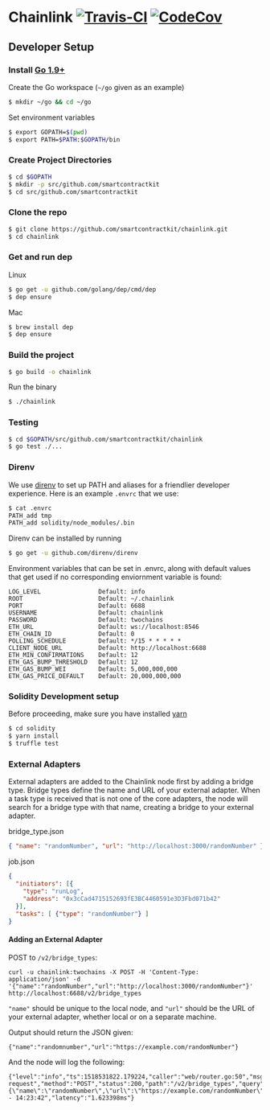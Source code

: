 # Chainlink [![Travis-CI](https://travis-ci.com/smartcontractkit/chainlink.svg?token=55tBxbZKUxXXNcTx1P6u&branch=master)](https://travis-ci.com/smartcontractkit/chainlink) [![CodeCov](https://codecov.io/gh/smartcontractkit/chainlink/branch/master/graph/badge.svg?token=1LacYNWKro)](https://codecov.io/gh/smartcontractkit/chainlink)


## Developer Setup

### Install [Go 1.9+](https://golang.org/dl/)

Create the Go workspace (`~/go` given as an example)

```bash
$ mkdir ~/go && cd ~/go
```

Set environment variables

```bash
$ export GOPATH=$(pwd)
$ export PATH=$PATH:$GOPATH/bin
```

### Create Project Directories

```bash
$ cd $GOPATH
$ mkdir -p src/github.com/smartcontractkit
$ cd src/github.com/smartcontractkit
```

### Clone the repo

```bash
$ git clone https://github.com/smartcontractkit/chainlink.git
$ cd chainlink
```

### Get and run dep

Linux

```bash
$ go get -u github.com/golang/dep/cmd/dep
$ dep ensure
```

Mac

```bash
$ brew install dep
$ dep ensure
```

### Build the project

```bash
$ go build -o chainlink
```

Run the binary

```bash
$ ./chainlink
```

### Testing

```bash
$ cd $GOPATH/src/github.com/smartcontractkit/chainlink
$ go test ./...
```

### Direnv

We use [direnv](https://github.com/direnv/direnv/) to set up PATH and aliases 
for a friendlier developer experience. Here is an example `.envrc` that we use:

```bash
$ cat .envrc
PATH_add tmp
PATH_add solidity/node_modules/.bin
```

Direnv can be installed by running

```bash
$ go get -u github.com/direnv/direnv
```

Environment variables that can be set in .envrc, along with default values that get used if no corresponding enviornment variable is found:

    LOG_LEVEL                Default: info
    ROOT                     Default: ~/.chainlink
    PORT                     Default: 6688
    USERNAME                 Default: chainlink
    PASSWORD                 Default: twochains
    ETH_URL                  Default: ws://localhost:8546
    ETH_CHAIN_ID             Default: 0
    POLLING_SCHEDULE         Default: */15 * * * * *
    CLIENT_NODE_URL          Default: http://localhost:6688
    ETH_MIN_CONFIRMATIONS    Default: 12
    ETH_GAS_BUMP_THRESHOLD   Default: 12
    ETH_GAS_BUMP_WEI         Default: 5,000,000,000
    ETH_GAS_PRICE_DEFAULT    Default: 20,000,000,000

### Solidity Development setup

Before proceeding, make sure you have installed [yarn](https://yarnpkg.com/lang/en/docs/install)

```bash
$ cd solidity
$ yarn install
$ truffle test
```

### External Adapters

External adapters are added to the Chainlink node first by adding a bridge type. Bridge types define the name and URL of your external adapter. When a task type is received that is not one of the core adapters, the node will search for a bridge type with that name, creating a bridge to your external adapter.

bridge_type.json

```JSON
{ "name": "randomNumber", "url": "http://localhost:3000/randomNumber" }
```

job.json

```JSON
{
  "initiators": [{
    "type": "runLog",
    "address": "0x3cCad4715152693fE3BC4460591e3D3Fbd071b42"
  }],
  "tasks": [ {"type": "randomNumber"} ]
}
```

#### Adding an External Adapter

POST to `/v2/bridge_types`:

```shell
curl -u chainlink:twochains -X POST -H 'Content-Type: application/json' -d '{"name":"randomNumber","url":"http://localhost:3000/randomNumber"}' http://localhost:6688/v2/bridge_types
```

`"name"` should be unique to the local node, and `"url"` should be the URL of your external adapter, whether local or on a separate machine.

Output should return the JSON given:

```shell
{"name":"randomnumber","url":"https://example.com/randomNumber"}
```

And the node will log the following:

```shell
{"level":"info","ts":1518531822.179224,"caller":"web/router.go:50","msg":"Web request","method":"POST","status":200,"path":"/v2/bridge_types","query":"","body":"{\"name\":\"randomNumber\",\"url\":\"https://example.com/randomNumber\"}","clientIP":"127.0.0.1","comment":"","servedAt":"2018/02/13 - 14:23:42","latency":"1.623398ms"}
```
